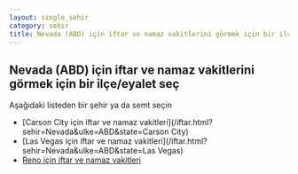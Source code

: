 ```yaml
---
layout: single_sehir
category: sehir
title: Nevada (ABD) için iftar ve namaz vakitlerini görmek için bir ilçe/eyalet seç
---
```



## Nevada (ABD) için iftar ve namaz vakitlerini görmek için bir ilçe/eyalet seç

Aşağıdaki listeden bir şehir ya da semt seçin


* [Carson City için iftar ve namaz vakitleri](/iftar.html?sehir=Nevada&ulke=ABD&state=Carson City)
* [Las Vegas için iftar ve namaz vakitleri](/iftar.html?sehir=Nevada&ulke=ABD&state=Las Vegas)
* [Reno için iftar ve namaz vakitleri](/iftar.html?sehir=Nevada&ulke=ABD&state=Reno)
